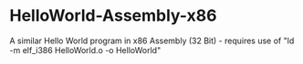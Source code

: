 # HelloWorld-Assembly-x86
A similar Hello World program in x86 Assembly (32 Bit) - requires use of "ld -m elf_i386 HelloWorld.o -o HelloWorld"
